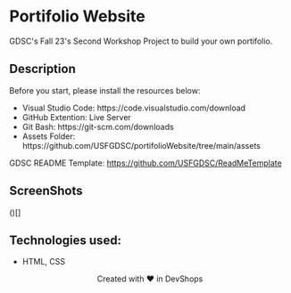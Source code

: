 # Portifolio Website
GDSC's Fall 23's Second Workshop Project to build your own portifolio.

## Description
Before you start, please install the resources below: <br>
<ul>
  <li>Visual Studio Code: https://code.visualstudio.com/download</li>
  <li>GitHub Extention: Live Server</li>
  <li>Git Bash: https://git-scm.com/downloads</li>
  <li>Assets Folder: https://github.com/USFGDSC/portifolioWebsite/tree/main/assets</li>
</ul>

GDSC README Template: https://github.com/USFGDSC/ReadMeTemplate

## ScreenShots
()[]

## Technologies used:
- HTML, CSS

<p align=center>
Created with ❤️ in DevShops
</p>
